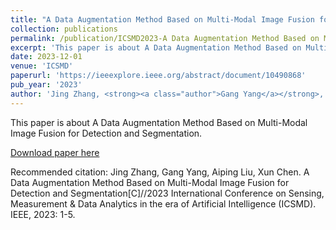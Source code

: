 ```yaml
---
title: "A Data Augmentation Method Based on Multi-Modal Image Fusion for Detection and Segmentation"
collection: publications
permalink: /publication/ICSMD2023-A Data Augmentation Method Based on Multi-Modal Image Fusion for Detection and Segmentation
excerpt: 'This paper is about A Data Augmentation Method Based on Multi-Modal Image Fusion for Detection and Segmentation.'
date: 2023-12-01
venue: 'ICSMD'
paperurl: 'https://ieeexplore.ieee.org/abstract/document/10490868'
pub_year: '2023'
author: 'Jing Zhang, <strong><a class="author">Gang Yang</a></strong>, Aiping Liu, Xun Chen'
---
```

This paper is about A Data Augmentation Method Based on Multi-Modal Image Fusion for Detection and Segmentation.

[Download paper here](https://ieeexplore.ieee.org/abstract/document/10490868)

Recommended citation: Jing Zhang, Gang Yang, Aiping Liu, Xun Chen. A Data Augmentation Method Based on Multi-Modal Image Fusion for Detection and Segmentation[C]//2023 International Conference on Sensing, Measurement & Data Analytics in the era of Artificial Intelligence (ICSMD). IEEE, 2023: 1-5.
